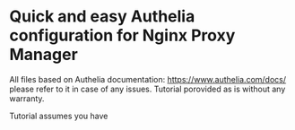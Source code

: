 # Quick and easy Authelia configuration for Nginx Proxy Manager

All files based on Authelia documentation: https://www.authelia.com/docs/ please refer to it in case of any issues. 
Tutorial porovided as is without any warranty.

Tutorial assumes you have 
